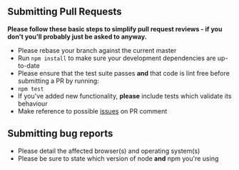 ## Submitting Pull Requests

**Please follow these basic steps to simplify pull request reviews - if you don't you'll probably just be asked to anyway.**

* Please rebase your branch against the current master
* Run ```npm install``` to make sure your development dependencies are up-to-date
* Please ensure that the test suite passes **and** that code is lint free before submitting a PR by running:
 * ```npm test```
* If you've added new functionality, **please** include tests which validate its behaviour
* Make reference to possible [issues](https://github.com/divramod/hapijs-typescript--seed-advanced/issues) on PR comment

## Submitting bug reports

* Please detail the affected browser(s) and operating system(s)
* Please be sure to state which version of node **and** npm you're using
